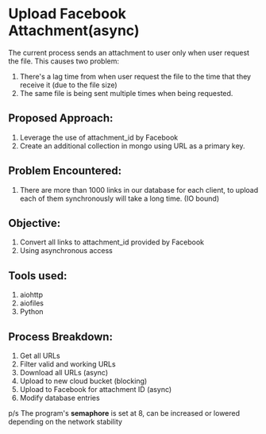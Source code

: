 # Upload Facebook Attachment(async)
The current process sends an attachment to user only when user request the file. This causes two problem:
1. There's a lag time from when user request the file to the time that they receive it (due to the file size)
2. The same file is being sent multiple times when being requested.

## Proposed Approach:
1. Leverage the use of attachment_id by Facebook
2. Create an additional collection in mongo using URL as a primary key.

## Problem Encountered:
1. There are more than 1000 links in our database for each client, to upload each of them synchronously will take a long time. (IO bound)

## Objective:
1. Convert all links to attachment_id provided by Facebook
2. Using asynchronous access

## Tools used:
1. aiohttp
2. aiofiles
3. Python

## Process Breakdown:
1. Get all URLs
2. Filter valid and working URLs
3. Download all URLs (async)
4. Upload to new cloud bucket (blocking)
5. Upload to Facebook for attachment ID (async)
6. Modify database entries

p/s The program's **semaphore** is set at 8, can be increased or lowered depending on the network stability